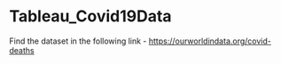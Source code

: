 # Tableau_Covid19Data

Find the dataset in the following link - https://ourworldindata.org/covid-deaths
